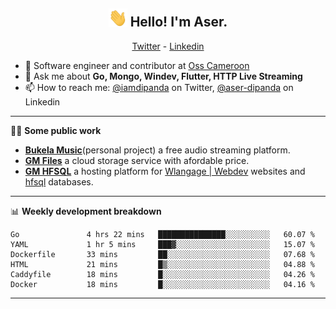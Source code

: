 <h2 align="center"> <img src="https://github.com/gabriel-TheCode/gabriel-TheCode/blob/master/gifs/Hi.gif" width="30px"> Hello! I'm Aser.</h2>
<p align="center">
  <a href="https://twitter.com/iamdipanda">Twitter</a> - 
  <a href="https://www.linkedin.com/in/aser-dipanda/">Linkedin</a>
</p>


- 🔭 Software engineer and contributor at [Oss Cameroon](https://github.com/osscameroon)
- 💬 Ask me about **Go, Mongo, Windev, Flutter, HTTP Live Streaming**
- 📫 How to reach me: [@iamdipanda](https://twitter.com/iamdipanda) on Twitter, [@aser-dipanda](https://www.linkedin.com/in/aser-dipanda/) on Linkedin

-------

👨‍💻 **Some public work**

- **[Bukela Music](https://music.bukela.co)**(personal project) a free audio streaming platform. 
- **[GM Files](https://gamesmania.io)** a cloud storage service with afordable price.
- **[GM HFSQL](https://gamesmania.io)** a hosting platform for [Wlangage | Webdev](https://pcsoft.fr/webdev/index.html) websites and [hfsql](https://pcsoft.fr/accueilpub/hfsql.htm) databases.
-------

📊 **Weekly development breakdown**

<!--START_SECTION:waka-->

```text
Go               4 hrs 22 mins   ███████████████░░░░░░░░░░   60.07 %
YAML             1 hr 5 mins     ███▓░░░░░░░░░░░░░░░░░░░░░   15.07 %
Dockerfile       33 mins         ██░░░░░░░░░░░░░░░░░░░░░░░   07.68 %
HTML             21 mins         █▒░░░░░░░░░░░░░░░░░░░░░░░   04.88 %
Caddyfile        18 mins         █░░░░░░░░░░░░░░░░░░░░░░░░   04.26 %
Docker           18 mins         █░░░░░░░░░░░░░░░░░░░░░░░░   04.16 %
```

<!--END_SECTION:waka-->

-------
